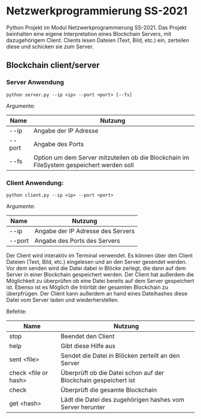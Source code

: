 # Netzwerkprogrammierung SS-2021
Python Projekt im Modul Netzwerkprogrammierung SS-2021. Das Projekt beinhalten eine eigene 
Interpretation eines Blockchain Servers, mit dazugehörigem Client. Clients lesen Dateien 
(Text, Bild, etc.) ein, zerteilen diese und schicken sie zum Server.

## Blockchain client/server

### Server Anwendung
```
python server.py --ip <ip> --port <port> [--fs]
```
Argumente:

| Name  | Nutzung |
|---	|---	|
| --ip | Angabe der IP Adresse |
| --port | Angabe des Ports| 
| --fs | Option um dem Server mitzuteilen ob die Blockchain im FileSystem gespeichert werden soll| 

### Client Anwendung:
```
python client.py --ip <ip> --port <port>
```
Argumente:

| Name  | Nutzung |
|---	|---	|
| --ip | Angabe der IP Adresse des Servers |
| --port | Angabe des Ports des Servers | 

Der Client wird interaktiv im Terminal verwendet. Es können über den Client Dateien (Text, Bild, etc.)
eingelesen und an den Server gesendet werden. Vor dem senden wird die Datei dabei in Blöcke 
zerlegt, die dann auf dem Server in einer Blockchain gespeichert werden. Der Client hat außerdem die
Möglichkeit zu überprüfen ob eine Datei bereits auf dem Server gespeichert ist. Ebenso ist es Möglich 
die Intirität der gesamten Blockchain zu überpfrügen. Der Client kann außerdem an hand eines Dateihashes
diese Datei vom Server laden und wiederherstellen.

Befehle:

| Name  | Nutzung |
|---	|---	|
| stop | Beendet den Client |
| help | Gibt diese Hilfe aus |
| sent \<file> | Sendet die Datei in Blöcken zerteilt an den Server |
| check \<file or hash> | Überprüft ob die Datei schon auf der Blockchain gespeichert ist | 
| check | Überprüft die gesamte Blockchain |
| get \<hash> | Lädt die Datei des zugehörigen hashes vom Server herunter |